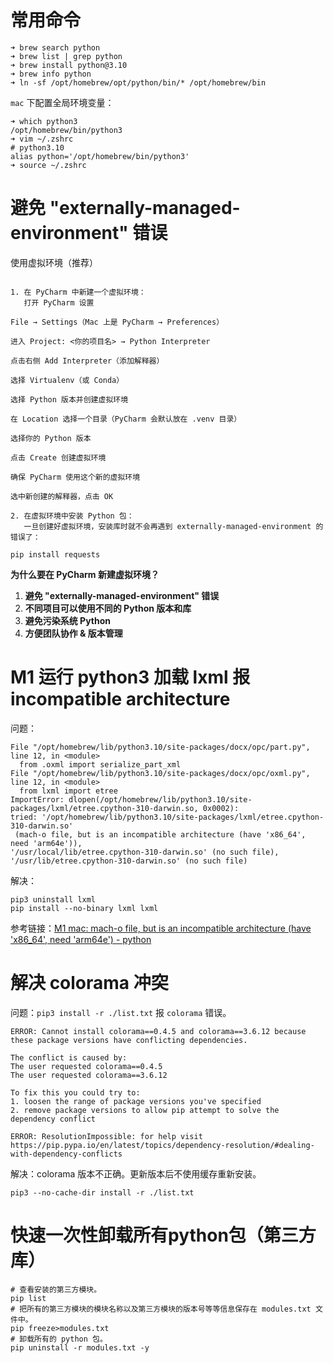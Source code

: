 # 常用命令

```
➜ brew search python
➜ brew list | grep python
➜ brew install python@3.10
➜ brew info python
➜ ln -sf /opt/homebrew/opt/python/bin/* /opt/homebrew/bin
```

`mac` 下配置全局环境变量：

```
➜ which python3
/opt/homebrew/bin/python3
➜ vim ~/.zshrc
# python3.10
alias python='/opt/homebrew/bin/python3'
➜ source ~/.zshrc
```

# 避免 "externally-managed-environment" 错误

使用虚拟环境（推荐）

```

1. 在 PyCharm 中新建一个虚拟环境：
   打开 PyCharm 设置

File → Settings（Mac 上是 PyCharm → Preferences）

进入 Project: <你的项目名> → Python Interpreter

点击右侧 Add Interpreter（添加解释器）

选择 Virtualenv（或 Conda）

选择 Python 版本并创建虚拟环境

在 Location 选择一个目录（PyCharm 会默认放在 .venv 目录）

选择你的 Python 版本

点击 Create 创建虚拟环境

确保 PyCharm 使用这个新的虚拟环境

选中新创建的解释器，点击 OK

2. 在虚拟环境中安装 Python 包：
   一旦创建好虚拟环境，安装库时就不会再遇到 externally-managed-environment 的错误了：

pip install requests
```


**为什么要在 PyCharm 新建虚拟环境？**

1. **避免 "externally-managed-environment" 错误**
2. **不同项目可以使用不同的 Python 版本和库**
3. **避免污染系统 Python**
4. **方便团队协作 & 版本管理**

# M1 运行 python3 加载 lxml 报  incompatible architecture

问题：

```
File "/opt/homebrew/lib/python3.10/site-packages/docx/opc/part.py", line 12, in <module>
  from .oxml import serialize_part_xml
File "/opt/homebrew/lib/python3.10/site-packages/docx/opc/oxml.py", line 12, in <module>
  from lxml import etree
ImportError: dlopen(/opt/homebrew/lib/python3.10/site-packages/lxml/etree.cpython-310-darwin.so, 0x0002): 
tried: '/opt/homebrew/lib/python3.10/site-packages/lxml/etree.cpython-310-darwin.so'
 (mach-o file, but is an incompatible architecture (have 'x86_64', need 'arm64e')), 
'/usr/local/lib/etree.cpython-310-darwin.so' (no such file), '/usr/lib/etree.cpython-310-darwin.so' (no such file)
```

解决：

```
pip3 uninstall lxml
pip install --no-binary lxml lxml
```

参考链接：[M1 mac: mach-o file, but is an incompatible architecture (have 'x86_64', need 'arm64e') - python](https://apple.stackexchange.com/questions/436801/m1-mac-mach-o-file-but-is-an-incompatible-architecture-have-x86-64-need-a)

# 解决 colorama 冲突

问题：`pip3 install -r ./list.txt` 报 `colorama` 错误。

```
ERROR: Cannot install colorama==0.4.5 and colorama==3.6.12 because these package versions have conflicting dependencies.

The conflict is caused by:
The user requested colorama==0.4.5
The user requested colorama==3.6.12

To fix this you could try to:
1. loosen the range of package versions you've specified
2. remove package versions to allow pip attempt to solve the dependency conflict

ERROR: ResolutionImpossible: for help visit https://pip.pypa.io/en/latest/topics/dependency-resolution/#dealing-with-dependency-conflicts
```

解决：colorama 版本不正确。更新版本后不使用缓存重新安装。

```
pip3 --no-cache-dir install -r ./list.txt
```

# 快速一次性卸载所有python包（第三方库）

```
# 查看安装的第三方模块。
pip list 
# 把所有的第三方模块的模块名称以及第三方模块的版本号等等信息保存在 modules.txt 文件中。
pip freeze>modules.txt
# 卸载所有的 python 包。
pip uninstall -r modules.txt -y
```
